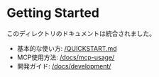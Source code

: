 # Getting Started

このディレクトリのドキュメントは統合されました。

- 基本的な使い方: [/QUICKSTART.md](/QUICKSTART.md)
- MCP使用方法: [/docs/mcp-usage/](/docs/mcp-usage/)
- 開発ガイド: [/docs/development/](/docs/development/)
